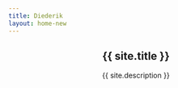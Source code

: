```yaml
---
title: Diederik
layout: home-new
---
```


<header class="header gr">
  <section class="gr__col gr__col--A">
    <div class="gr__i gr__i--A1 lazyload" data-bgset="
      https://c1.staticflickr.com/9/8041/29702782841_b28cf99dc6_z_d.jpg [(max-width: 600px)] | 
      https://c1.staticflickr.com/9/8041/29702782841_b28cf99dc6_b_d.jpg [(max-width: 1000px)] | 
      https://c1.staticflickr.com/9/8041/29702782841_15c2643e63_h_d.jpg" data-sizes="auto">
    </div>
  </section>
  <section class="gr__col gr__col--B">
    <div class="gr__i gr__i--B1 lazyload" data-bgset="
      https://c2.staticflickr.com/6/5251/29853797375_16f79c0874_z_d.jpg [(max-width: 600px)] |
      https://c2.staticflickr.com/6/5251/29853797375_16f79c0874_b_d.jpg [(max-width: 1000px)] |
      https://c2.staticflickr.com/6/5251/29853797375_6e21b8a9ca_h_d.jpg" data-sizes="auto">
    </div>
    <div class="gr__i gr__i--B2">
      <div class="gr__i__content">
        <h1>{{ site.title }}</h1>
        <p class="sub">{{ site.description }}</p>
      </div>
    </div>
  </section>
  <section class="gr__col gr__col--C">
    <div class="gr__i gr__i--C1 lazyload" data-bgset="
      https://c1.staticflickr.com/9/8325/29702783301_050db6486d_z_d.jpg [(max-width: 600px)] |
      https://c1.staticflickr.com/9/8325/29702783301_050db6486d_b_d.jpg [(max-width: 1000px)] |
      https://c1.staticflickr.com/9/8325/29702783301_d39d85e5a7_h_d.jpg" data-sizes="auto">  
    </div>
    <div class="gr__i gr__i--C2 lazyload" data-bgset="
      https://c1.staticflickr.com/9/8106/29702782651_90e86278ed_z_d.jpg [(max-width: 600px)] |
      https://c1.staticflickr.com/9/8106/29702782651_90e86278ed_b_d.jpg [(max-width: 1000px)] |
      https://c1.staticflickr.com/9/8106/29702782651_a4a2c74b28_o_d.jpg" data-sizes="auto">
    </div>
  </section>
</header>
